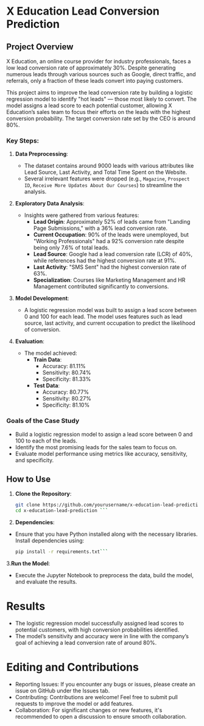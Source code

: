 # X Education Lead Conversion Prediction

## Project Overview

X Education, an online course provider for industry professionals, faces a low lead conversion rate of approximately 30%. Despite generating numerous leads through various sources such as Google, direct traffic, and referrals, only a fraction of these leads convert into paying customers.

This project aims to improve the lead conversion rate by building a logistic regression model to identify "hot leads" — those most likely to convert. The model assigns a lead score to each potential customer, allowing X Education’s sales team to focus their efforts on the leads with the highest conversion probability. The target conversion rate set by the CEO is around 80%.

### Key Steps:

1. **Data Preprocessing**:
   - The dataset contains around 9000 leads with various attributes like Lead Source, Last Activity, and Total Time Spent on the Website.
   - Several irrelevant features were dropped (e.g., `Magazine`, `Prospect ID`, `Receive More Updates About Our Courses`) to streamline the analysis.
   
2. **Exploratory Data Analysis**:
   - Insights were gathered from various features:
     - **Lead Origin**: Approximately 52% of leads came from "Landing Page Submissions," with a 36% lead conversion rate.
     - **Current Occupation**: 90% of the leads were unemployed, but "Working Professionals" had a 92% conversion rate despite being only 7.6% of total leads.
     - **Lead Source**: Google had a lead conversion rate (LCR) of 40%, while references had the highest conversion rate at 91%.
     - **Last Activity**: "SMS Sent" had the highest conversion rate of 63%.
     - **Specialization**: Courses like Marketing Management and HR Management contributed significantly to conversions.

3. **Model Development**:
   - A logistic regression model was built to assign a lead score between 0 and 100 for each lead. The model uses features such as lead source, last activity, and current occupation to predict the likelihood of conversion.

4. **Evaluation**:
   - The model achieved:
     - **Train Data**:
       - Accuracy: 81.11%
       - Sensitivity: 80.74%
       - Specificity: 81.33%
     - **Test Data**:
       - Accuracy: 80.77%
       - Sensitivity: 80.27%
       - Specificity: 81.10%

### Goals of the Case Study

- Build a logistic regression model to assign a lead score between 0 and 100 to each of the leads.
- Identify the most promising leads for the sales team to focus on.
- Evaluate model performance using metrics like accuracy, sensitivity, and specificity.

## How to Use

1. **Clone the Repository**:
   ```bash
   git clone https://github.com/yourusername/x-education-lead-prediction.git
   cd x-education-lead-prediction ```
2. **Dependencies**:
  - Ensure that you have Python installed along with the necessary libraries. Install dependencies using:
    ```bash
    pip install -r requirements.txt```
3.**Run the Model**:
  - Execute the Jupyter Notebook to preprocess the data, build the model, and evaluate the results.

# Results

  - The logistic regression model successfully assigned lead scores to potential customers, with high   conversion probabilities identified.
  - The model’s sensitivity and accuracy were in line with the company’s goal of achieving a lead conversion rate of around 80%.

# Editing and Contributions
  - Reporting Issues: If you encounter any bugs or issues, please create an issue on GitHub under the Issues tab.
  - Contributing: Contributions are welcome! Feel free to submit pull requests to improve the model or add features.
  - Collaboration: For significant changes or new features, it's recommended to open a discussion to ensure smooth collaboration.
